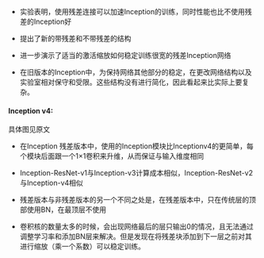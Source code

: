 - 实验表明，使用残差连接可以加速Inception的训练，同时性能也比不使用残差的Inception好

- 提出了新的带残差和不带残差的结构

- 进一步演示了适当的激活缩放如何稳定训练很宽的残差Inception网络

- 在旧版本的Inception中，为保持网络其他部分的稳定，在更改网络结构以及实验室相对保守和受限。这些结构没有进行简化，因此看起来比实际上要复杂。

#### Inception v4:

具体图见原文

- 在Inception 残差版本中，使用的Inception模块比Inceptionv4的更简单，每个模块后面跟一个1$\times$1卷积来升维，从而保证与输入维度相同

- Inception-ResNet-v1与Inception-v3计算成本相似，Inception-ResNet-v2与Inception-v4相似

- 残差版本与非残差版本的另一个不同之处是，在残差版本中，只在传统层的顶部使用BN，在最顶层不使用

- 卷积核的数量太多的时候，会出现网络最后的层只输出0的情况，且无法通过调整学习率和添加BN层来解决。但是发现在将残差块添加到下一层之前对其进行缩放（乘一个系数）可以稳定训练。

  

